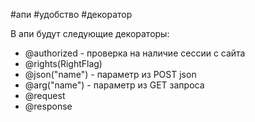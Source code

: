 #апи #удобство #декоратор

В апи будут следующие декораторы:
- @authorized - проверка на наличие сессии с сайта
- @rights(RightFlag)
- @json("name") - параметр из POST json
- @arg("name") - параметр из GET запроса
- @request
- @response

